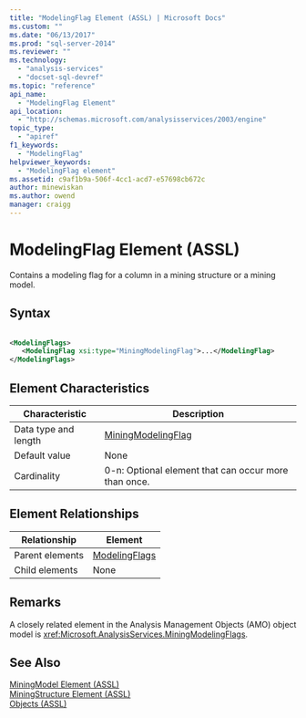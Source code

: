 ```yaml
---
title: "ModelingFlag Element (ASSL) | Microsoft Docs"
ms.custom: ""
ms.date: "06/13/2017"
ms.prod: "sql-server-2014"
ms.reviewer: ""
ms.technology: 
  - "analysis-services"
  - "docset-sql-devref"
ms.topic: "reference"
api_name: 
  - "ModelingFlag Element"
api_location: 
  - "http://schemas.microsoft.com/analysisservices/2003/engine"
topic_type: 
  - "apiref"
f1_keywords: 
  - "ModelingFlag"
helpviewer_keywords: 
  - "ModelingFlag element"
ms.assetid: c9af1b9a-506f-4cc1-acd7-e57698cb672c
author: minewiskan
ms.author: owend
manager: craigg
---
```

# ModelingFlag Element (ASSL)
  Contains a modeling flag for a column in a mining structure or a mining model.  
  
## Syntax  
  
```xml  
  
<ModelingFlags>  
   <ModelingFlag xsi:type="MiningModelingFlag">...</ModelingFlag>  
</ModelingFlags>  
```  
  
## Element Characteristics  
  
|Characteristic|Description|  
|--------------------|-----------------|  
|Data type and length|[MiningModelingFlag](../data-type/miningmodelingflag-data-type-assl.md)|  
|Default value|None|  
|Cardinality|0-n: Optional element that can occur more than once.|  
  
## Element Relationships  
  
|Relationship|Element|  
|------------------|-------------|  
|Parent elements|[ModelingFlags](../collections/modelingflags-element-assl.md)|  
|Child elements|None|  
  
## Remarks  
 A closely related element in the Analysis Management Objects (AMO) object model is <xref:Microsoft.AnalysisServices.MiningModelingFlags>.  
  
## See Also  
 [MiningModel Element &#40;ASSL&#41;](miningmodel-element-assl.md)   
 [MiningStructure Element &#40;ASSL&#41;](miningstructure-element-assl.md)   
 [Objects &#40;ASSL&#41;](objects-assl.md)  
  
  
